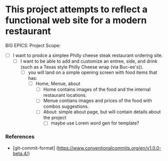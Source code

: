 # This project attempts to reflect a functional web site for a modern restaurant

BIG EPICS:
Project Scope:

* [ ] I want to prodce a simplee Philly cheese steak restaurant ordering site.
  * [ ] I want to be able to add and customize an entree, side, and drink (such as a Texas style Philly Cheese wrap (via Buc-ee's)).
    * [ ] you will land on a simple opening screen with food items that has:
      * [ ] Home, Menue, about
        * [ ] Home contains images of the food and the internal restaurant locations.
        * [ ] Menue contians images and prices of the food with combos suggestions.
        * [ ] About: simple about page, but will contain details about the project
          * [ ] maybe use Lorem word gen for template?

### References

- [git-commit-format] (https://www.conventionalcommits.org/en/v1.0.0-beta.4/)
